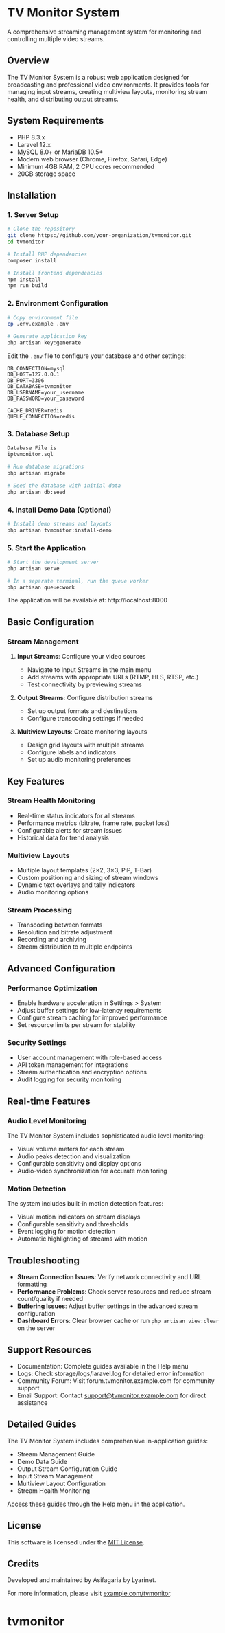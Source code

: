 # TV Monitor System

A comprehensive streaming management system for monitoring and controlling multiple video streams.

## Overview

The TV Monitor System is a robust web application designed for broadcasting and professional video environments. It provides tools for managing input streams, creating multiview layouts, monitoring stream health, and distributing output streams.

## System Requirements

- PHP 8.3.x
- Laravel 12.x
- MySQL 8.0+ or MariaDB 10.5+
- Modern web browser (Chrome, Firefox, Safari, Edge)
- Minimum 4GB RAM, 2 CPU cores recommended
- 20GB storage space

## Installation

### 1. Server Setup

```bash
# Clone the repository
git clone https://github.com/your-organization/tvmonitor.git
cd tvmonitor

# Install PHP dependencies
composer install

# Install frontend dependencies
npm install
npm run build
```

### 2. Environment Configuration

```bash
# Copy environment file
cp .env.example .env

# Generate application key
php artisan key:generate
```

Edit the `.env` file to configure your database and other settings:

```
DB_CONNECTION=mysql
DB_HOST=127.0.0.1
DB_PORT=3306
DB_DATABASE=tvmonitor
DB_USERNAME=your_username
DB_PASSWORD=your_password

CACHE_DRIVER=redis
QUEUE_CONNECTION=redis
```

### 3. Database Setup
```bash
Database File is
iptvmonitor.sql
```

```bash
# Run database migrations
php artisan migrate

# Seed the database with initial data
php artisan db:seed
```

### 4. Install Demo Data (Optional)

```bash
# Install demo streams and layouts
php artisan tvmonitor:install-demo
```

### 5. Start the Application

```bash
# Start the development server
php artisan serve

# In a separate terminal, run the queue worker
php artisan queue:work
```

The application will be available at: http://localhost:8000

## Basic Configuration

### Stream Management

1. **Input Streams**: Configure your video sources
   - Navigate to Input Streams in the main menu
   - Add streams with appropriate URLs (RTMP, HLS, RTSP, etc.)
   - Test connectivity by previewing streams

2. **Output Streams**: Configure distribution streams
   - Set up output formats and destinations
   - Configure transcoding settings if needed

3. **Multiview Layouts**: Create monitoring layouts
   - Design grid layouts with multiple streams
   - Configure labels and indicators
   - Set up audio monitoring preferences

## Key Features

### Stream Health Monitoring

- Real-time status indicators for all streams
- Performance metrics (bitrate, frame rate, packet loss)
- Configurable alerts for stream issues
- Historical data for trend analysis

### Multiview Layouts

- Multiple layout templates (2×2, 3×3, PiP, T-Bar)
- Custom positioning and sizing of stream windows
- Dynamic text overlays and tally indicators
- Audio monitoring options

### Stream Processing

- Transcoding between formats
- Resolution and bitrate adjustment
- Recording and archiving
- Stream distribution to multiple endpoints

## Advanced Configuration

### Performance Optimization

- Enable hardware acceleration in Settings > System
- Adjust buffer settings for low-latency requirements
- Configure stream caching for improved performance
- Set resource limits per stream for stability

### Security Settings

- User account management with role-based access
- API token management for integrations
- Stream authentication and encryption options
- Audit logging for security monitoring

## Real-time Features

### Audio Level Monitoring

The TV Monitor System includes sophisticated audio level monitoring:

- Visual volume meters for each stream
- Audio peaks detection and visualization
- Configurable sensitivity and display options
- Audio-video synchronization for accurate monitoring

### Motion Detection

The system includes built-in motion detection features:

- Visual motion indicators on stream displays
- Configurable sensitivity and thresholds
- Event logging for motion detection
- Automatic highlighting of streams with motion

## Troubleshooting

- **Stream Connection Issues**: Verify network connectivity and URL formatting
- **Performance Problems**: Check server resources and reduce stream count/quality if needed
- **Buffering Issues**: Adjust buffer settings in the advanced stream configuration
- **Dashboard Errors**: Clear browser cache or run `php artisan view:clear` on the server

## Support Resources

- Documentation: Complete guides available in the Help menu
- Logs: Check storage/logs/laravel.log for detailed error information
- Community Forum: Visit forum.tvmonitor.example.com for community support
- Email Support: Contact support@tvmonitor.example.com for direct assistance

## Detailed Guides

The TV Monitor System includes comprehensive in-application guides:

- Stream Management Guide
- Demo Data Guide
- Output Stream Configuration Guide
- Input Stream Management
- Multiview Layout Configuration
- Stream Health Monitoring

Access these guides through the Help menu in the application.

## License

This software is licensed under the [MIT License](LICENSE.md).

## Credits

Developed and maintained by Asifagaria by Lyarinet.

For more information, please visit [example.com/tvmonitor](https://example.com/tvmonitor).
# tvmonitor
